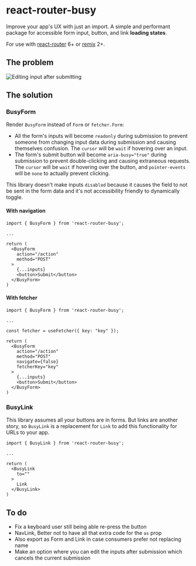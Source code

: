 # react-router-busy

Improve your app's UX with just an import. A simple and performant package for accessible form input, button, and link **loading states**.

For use with [react-router](https://github.com/remix-run/react-router) 6+ or [remix](https://github.com/remix-run/remix) 2+.

## The problem

![Editing input after submitting](https://github.com/user-attachments/assets/cc6f5a95-c2c8-4877-82ce-7dee317e063e)

## The solution

### BusyForm

Render `BusyForm` instead of `Form` or `fetcher.Form`:
* All the form's inputs will become `readonly` during submission to prevent someone from changing input data during submission and causing themselves confusion. The `cursor` will be `wait` if hovering over an input.
* The form's submit button will become `aria-busy="true"` during submission to prevent double-clicking and causing extraneous requests. The `cursor` will be `wait` if hovering over the button, and `pointer-events` will be `none` to actually prevent clicking.

This library doesn't make inputs `disabled` because it causes the field to not be sent in the form data and it's not accessibility friendly to dynamically toggle.

#### With navigation

```tsx
import { BusyForm } from 'react-router-busy';

...

return (
  <BusyForm
    action="/action"
    method="POST"
  >
    {...inputs}
    <button>Submit</button>
  </BusyForm>
)
```

#### With fetcher

```tsx
import { BusyForm } from 'react-router-busy';

...

const fetcher = useFetcher({ key: "key" });

return (
  <BusyForm
    action="/action"
    method="POST"
    navigate={false}
    fetcherKey="key"
  >
    {...inputs}
    <button>Submit</button>
  </BusyForm>
)
```

### BusyLink

This library assumes all your buttons are in forms. But links are another story, so `BusyLink` is a replacement for `Link` to add this functionality for URLs to your app.

```tsx
import { BusyLink } from 'react-router-busy';

...

return (
  <BusyLink
    to=""
  >
    Link
  </BusyLink>
)
```

## To do

- Fix a keyboard user still being able re-press the button
- NavLink, Better not to have all that extra code for the `as` prop
- Also export as Form and Link in case consumers prefer not replacing name
- Make an option where you can edit the inputs after submission which cancels the current submission

